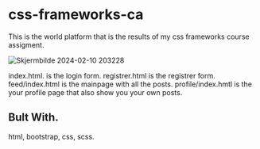 # css-frameworks-ca
This is the world platform that is the results of my css frameworks course assigment.

<img>![Skjermbilde 2024-02-10 203228](https://github.com/Leirmo/css-frameworks-ca/assets/103224025/7c058186-7d40-4af3-84c5-dd72bbf73494)</img>

index.html. is the login form.
registrer.html is the registrer form.
feed/index.html is the mainpage with all the posts.
profile/index.hmtl is the your profile page that also show you your own posts.

<h2>Bult With.</h2>
<p>html, bootstrap, css, scss.</p>

  
